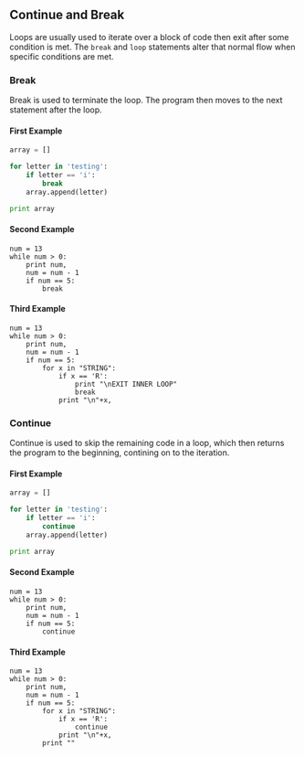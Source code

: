 ## Continue and Break

Loops are usually used to iterate over a block of code then exit after some condition is met. The `break` and `loop` statements alter that normal flow when specific conditions are met.

### Break

Break is used to terminate the loop. The program then moves to the next statement after the loop. 

#### First Example

```python
array = []

for letter in 'testing':
    if letter == 'i':
        break
    array.append(letter)

print array
```

#### Second Example

```
num = 13                 
while num > 0:              
    print num,
    num = num - 1
    if num == 5:
        break
```

#### Third Example

```
num = 13                 
while num > 0:              
    print num,
    num = num - 1
    if num == 5:
        for x in "STRING":
            if x == 'R':
                print "\nEXIT INNER LOOP"
                break
            print "\n"+x,
```

### Continue

Continue is used to skip the remaining code in a loop, which then returns the program to the beginning, contining on to the iteration.

#### First Example

```python
array = []

for letter in 'testing':
    if letter == 'i':
        continue
    array.append(letter)

print array
```

#### Second Example

```
num = 13                 
while num > 0:              
    print num,
    num = num - 1
    if num == 5:
        continue
```

#### Third Example

```
num = 13                 
while num > 0:              
    print num,
    num = num - 1
    if num == 5:
        for x in "STRING":
            if x == 'R':
                continue
            print "\n"+x,
        print ""
```

